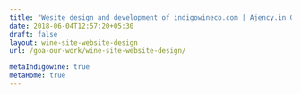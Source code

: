 ```yaml
---
title: "Wesite design and development of indigowineco.com | Ajency.in Goa"
date: 2018-06-04T12:57:20+05:30
draft: false
layout: wine-site-website-design
url: /goa-our-work/wine-site-website-design/

metaIndigowine: true
metaHome: true 
---
```

